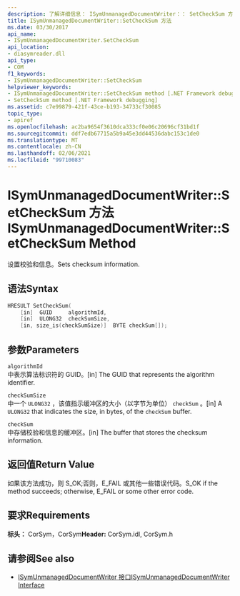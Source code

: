```yaml
---
description: 了解详细信息： ISymUnmanagedDocumentWriter：： SetCheckSum 方法
title: ISymUnmanagedDocumentWriter::SetCheckSum 方法
ms.date: 03/30/2017
api_name:
- ISymUnmanagedDocumentWriter.SetCheckSum
api_location:
- diasymreader.dll
api_type:
- COM
f1_keywords:
- ISymUnmanagedDocumentWriter::SetCheckSum
helpviewer_keywords:
- ISymUnmanagedDocumentWriter::SetCheckSum method [.NET Framework debugging]
- SetCheckSum method [.NET Framework debugging]
ms.assetid: c7e99879-421f-43ce-b193-34733cf30085
topic_type:
- apiref
ms.openlocfilehash: ac2ba9654f3610dca333cf0e06c20696cf31bd1f
ms.sourcegitcommit: ddf7edb67715a5b9a45e3dd44536dabc153c1de0
ms.translationtype: MT
ms.contentlocale: zh-CN
ms.lasthandoff: 02/06/2021
ms.locfileid: "99710083"
---
```

# <a name="isymunmanageddocumentwritersetchecksum-method"></a><span data-ttu-id="79936-103">ISymUnmanagedDocumentWriter::SetCheckSum 方法</span><span class="sxs-lookup"><span data-stu-id="79936-103">ISymUnmanagedDocumentWriter::SetCheckSum Method</span></span>

<span data-ttu-id="79936-104">设置校验和信息。</span><span class="sxs-lookup"><span data-stu-id="79936-104">Sets checksum information.</span></span>  
  
## <a name="syntax"></a><span data-ttu-id="79936-105">语法</span><span class="sxs-lookup"><span data-stu-id="79936-105">Syntax</span></span>  
  
```cpp  
HRESULT SetCheckSum(  
    [in]  GUID     algorithmId,  
    [in]  ULONG32  checkSumSize,  
    [in, size_is(checkSumSize)]  BYTE checkSum[]);  
```  
  
## <a name="parameters"></a><span data-ttu-id="79936-106">参数</span><span class="sxs-lookup"><span data-stu-id="79936-106">Parameters</span></span>  

 `algorithmId`  
 <span data-ttu-id="79936-107">中表示算法标识符的 GUID。</span><span class="sxs-lookup"><span data-stu-id="79936-107">[in] The GUID that represents the algorithm identifier.</span></span>  
  
 `checkSumSize`  
 <span data-ttu-id="79936-108">中一个 `ULONG32` ，该值指示缓冲区的大小（以字节为单位） `checkSum` 。</span><span class="sxs-lookup"><span data-stu-id="79936-108">[in] A `ULONG32` that indicates the size, in bytes, of the `checkSum` buffer.</span></span>  
  
 `checkSum`  
 <span data-ttu-id="79936-109">中存储校验和信息的缓冲区。</span><span class="sxs-lookup"><span data-stu-id="79936-109">[in] The buffer that stores the checksum information.</span></span>  
  
## <a name="return-value"></a><span data-ttu-id="79936-110">返回值</span><span class="sxs-lookup"><span data-stu-id="79936-110">Return Value</span></span>  

 <span data-ttu-id="79936-111">如果该方法成功，则 S_OK;否则，E_FAIL 或其他一些错误代码。</span><span class="sxs-lookup"><span data-stu-id="79936-111">S_OK if the method succeeds; otherwise, E_FAIL or some other error code.</span></span>  
  
## <a name="requirements"></a><span data-ttu-id="79936-112">要求</span><span class="sxs-lookup"><span data-stu-id="79936-112">Requirements</span></span>  

 <span data-ttu-id="79936-113">**标头：** CorSym，CorSym</span><span class="sxs-lookup"><span data-stu-id="79936-113">**Header:** CorSym.idl, CorSym.h</span></span>  
  
## <a name="see-also"></a><span data-ttu-id="79936-114">请参阅</span><span class="sxs-lookup"><span data-stu-id="79936-114">See also</span></span>

- [<span data-ttu-id="79936-115">ISymUnmanagedDocumentWriter 接口</span><span class="sxs-lookup"><span data-stu-id="79936-115">ISymUnmanagedDocumentWriter Interface</span></span>](isymunmanageddocumentwriter-interface.md)
